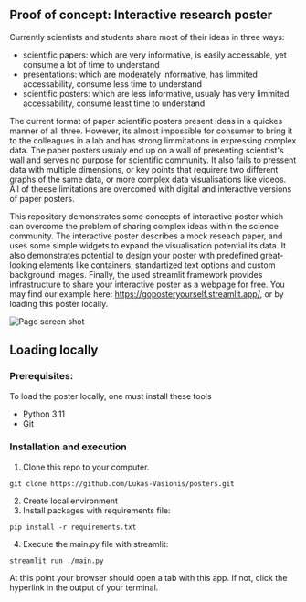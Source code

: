 ## Proof of concept: Interactive research poster
Currently scientists and students share most of their ideas in three ways:
- scientific papers: which are very informative, is easily accessable, yet consume a lot of time to understand
- presentations: which are moderately informative, has limmited accessability, consume less time to understand
- scientific posters: which are less informative, usualy has very limmited accessability, consume least time to understand

The current format of paper scientific posters present ideas in a quickes manner of all three. However, its almost impossible for consumer to bring it to the colleagues in a lab and has strong limmitations in expressing complex data. 
The paper posters usualy end up on a wall of presenting scientist's wall and serves no purpose for scientific community. It also fails to pressent data with multiple dimensions,
or key points that requirere two different graphs of the same data, or more complex data visualisations like videos. All of theese limitations are overcomed with digital and interactive versions of paper posters. 

This repository demonstrates some concepts of interactive poster which can overcome the problem of sharing complex ideas within the science community. The interactive poster describes a mock reseach paper, and uses some simple widgets to expand the visualisation potential its data. 
It also demonstrates potential to design your poster with predefined great-looking elements like containers, standartized text options and custom background images. Finally, the used streamlit framework provides infrastructure to share your 
interactive poster as a webpage for free. You may find our example here: https://goposteryourself.streamlit.app/, or by loading this poster locally.

![Page screen shot](https://github.com/Lukas-Vasionis/posters/blob/master/img/intro_scrshot.png?raw=True)

## Loading locally
### Prerequisites: 
To load the poster locally, one must install these tools

- Python 3.11
- Git

### Installation and execution
1) Clone this repo to your computer.
```
git clone https://github.com/Lukas-Vasionis/posters.git
```
2) Create local environment
3) Install packages with requirements file:
```
pip install -r requirements.txt
```
4) Execute the main.py file with streamlit:
```
streamlit run ./main.py 
```
At this point your browser should open a tab with this app. If not, click the hyperlink in the output of your terminal.
